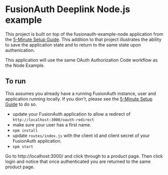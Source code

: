 # FusionAuth Deeplink Node.js example

This project is built on top of the fusionauth-example-node application from the [5-Minute Setup Guide](https://fusionauth.io/docs/v1/tech/5-minute-setup-guide). This addition to that project illustrates the ability to save the application state and to return to the same state upon authenication.

This application will use the same OAuth Authorization Code workflow as the Node Example.

## To run

This assumes you already have a running FusionAuth instance, user and application running locally. If you don't, please see the [5-Minute Setup Guide](https://fusionauth.io/docs/v1/tech/5-minute-setup-guide) to do so.

* update your FusionAuth application to allow a redirect of `http://localhost:3000/oauth-redirect`
* make sure your user has a first name.
* `npm install`
* update `routes/index.js` with the client id and client secret of your FusionAuth application.
* `npm start`

Go to http://localhost:3000/ and click through to a product page. Then click login and notice that once authenticated you are returned to the same product page.

